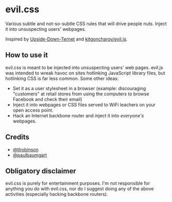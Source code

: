 evil.css
========

Various subtle and not-so-subtle CSS rules that will drive people nuts. Inject it into unsuspecting users' webpages.

Inspired by [Upside-Down-Ternet](http://www.ex-parrot.com/pete/upside-down-ternet.html) and [kitgoncharov/evil.js](https://github.com/kitgoncharov/evil.js/tree/).

How to use it
-------------

evil.css is meant to be injected into unsuspecting users' web pages. evil.js was intended to wreak havoc on sites hotlinking JavaScript library files, but hotlinking CSS is far less common. Some other ideas:

* Set it as a user stylesheet in a browser (example: discouraging "customers" at retail stores from using the computers to browse Facebook and check their email)
* Inject it into webpages or CSS files served to WiFi leachers on your open access point.
* Hack an Internet backbone router and inject it into _everyone's_ webpages.

Credits
-------

* [@tlrobinson](https://twitter.com/tlrobinson)
* [@paulbaumgart](https://twitter.com/paulbaumgart)

Obligatory disclaimer
---------------------

evil.css is purely for entertainment purposes. I'm not responsible for anything you do with evil.css, nor do I suggest doing any of the above activities (especially hacking backbone routers).
